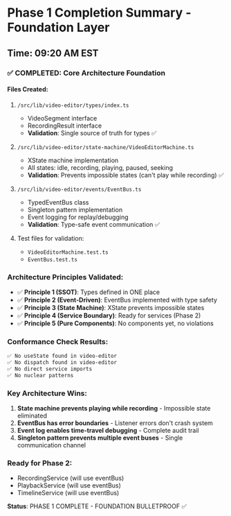 # Phase 1 Completion Summary - Foundation Layer
## Time: 09:20 AM EST

### ✅ COMPLETED: Core Architecture Foundation

#### Files Created:
1. `/src/lib/video-editor/types/index.ts`
   - VideoSegment interface
   - RecordingResult interface
   - **Validation**: Single source of truth for types ✅

2. `/src/lib/video-editor/state-machine/VideoEditorMachine.ts`
   - XState machine implementation
   - All states: idle, recording, playing, paused, seeking
   - **Validation**: Prevents impossible states (can't play while recording) ✅

3. `/src/lib/video-editor/events/EventBus.ts`
   - TypedEventBus class
   - Singleton pattern implementation
   - Event logging for replay/debugging
   - **Validation**: Type-safe event communication ✅

4. Test files for validation:
   - `VideoEditorMachine.test.ts`
   - `EventBus.test.ts`

### Architecture Principles Validated:
- ✅ **Principle 1 (SSOT)**: Types defined in ONE place
- ✅ **Principle 2 (Event-Driven)**: EventBus implemented with type safety
- ✅ **Principle 3 (State Machine)**: XState prevents impossible states
- ✅ **Principle 4 (Service Boundary)**: Ready for services (Phase 2)
- ✅ **Principle 5 (Pure Components)**: No components yet, no violations

### Conformance Check Results:
```bash
✅ No useState found in video-editor
✅ No dispatch found in video-editor
✅ No direct service imports
✅ No nuclear patterns
```

### Key Architecture Wins:
1. **State machine prevents playing while recording** - Impossible state eliminated
2. **EventBus has error boundaries** - Listener errors don't crash system
3. **Event log enables time-travel debugging** - Complete audit trail
4. **Singleton pattern prevents multiple event buses** - Single communication channel

### Ready for Phase 2:
- RecordingService (will use eventBus)
- PlaybackService (will use eventBus)
- TimelineService (will use eventBus)

**Status**: PHASE 1 COMPLETE - FOUNDATION BULLETPROOF ✅